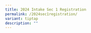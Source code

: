 ```yaml
---
title: 2024 Intake Sec 1 Registration
permalink: /2024sec1registration/
variant: tiptap
description: ""
---
```

